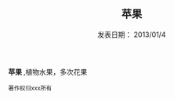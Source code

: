 <html>
<head> 
<meta charset="utf-8"> 
<title>菜鸟教程(runoob.com)</title> 
</head>
<body>

<article>
	<header>
	<h1>苹果</h1>
	<p>
		发表日期：
		<time pubdate="pubdate">
		  2013/01/4
		</time>
	  </p>
	</header>
	<p>
		<b>
			苹果
		</b>
		,植物水果，多次花果
	</p>
	<footer>
		<p>
			<small>
				著作权归xxx所有
			</small>
	</footer>
	
</article>
	
</body>
</html>
